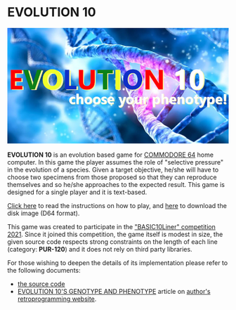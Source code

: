 # EVOLUTION 10

![copertina](copertina.jpg)

**EVOLUTION 10** is an evolution based game for [COMMODORE 64](https://it.wikipedia.org/wiki/Commodore_64) home computer. In this game the player assumes the role of "selective pressure" in the evolution of a species. Given a target objective, he/she will have to choose two specimens from those proposed so that they can reproduce themselves and so he/she approaches to the expected result. This game is designed for a single player and it is text-based.

[Click here](/docs/instructions.md) to read the instructions on how to play, and [here](/releases/download/1.0/evolution10.d64) to download the disk image (D64 format).

This game was created to participate in the ["BASIC10Liner" competition 2021](https://gkanold.wixsite.com/homeputerium/rules2021). Since it joined this competition, the game itself is modest in size, the given source code respects strong constraints on the length of each line (category: **PUR-120**) and it does not rely on third party libraries.

For those wishing to deepen the details of its implementation please refer to the following documents:
 *  [the source code](/docs/source.md)
 *  [EVOLUTION 10'S GENOTYPE AND PHENOTYPE](https://retroprogramming.iwashere.eu/evolution10:genotype) article on [author's retroprogramming website](https://retroprogramming.iwashere.eu).